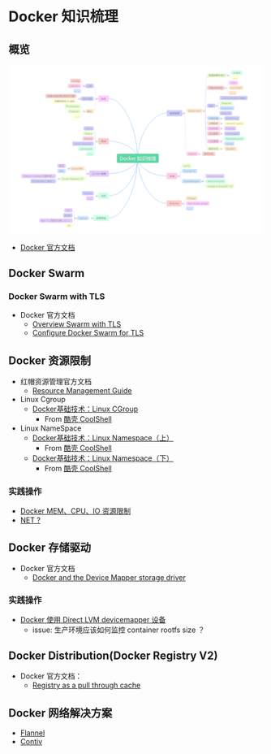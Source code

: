 # Docker 知识梳理

## 概览

![Docker Overview](images/Overview.png)

* [Docker 官方文档](https://docs.docker.com/)

## Docker Swarm

### Docker Swarm with TLS

* Docker 官方文档
    * [Overview Swarm with TLS](https://docs.docker.com/swarm/secure-swarm-tls/)
    * [Configure Docker Swarm for TLS](https://docs.docker.com/swarm/configure-tls/)

## Docker 资源限制

* 红帽资源管理官方文档
    * [Resource Management Guide](https://access.redhat.com/documentation/en-US/Red_Hat_Enterprise_Linux/7/html/Resource_Management_Guide/index.html)
* Linux Cgroup
    * [Docker基础技术：Linux CGroup](http://coolshell.cn/articles/17049.html)
        * From [酷壳 CoolShell](http://coolshell.cn)
* Linux NameSpace
    * [Docker基础技术：Linux Namespace（上）](http://coolshell.cn/articles/17010.html)
        * From [酷壳 CoolShell](http://coolshell.cn)
    * [Docker基础技术：Linux Namespace（下）](http://coolshell.cn/articles/17029.html)
        * From [酷壳 CoolShell](http://coolshell.cn)

### 实践操作

* [Docker MEM、CPU、IO 资源限制](resource-limit.md)
* [NET ?]()

## Docker 存储驱动

* Docker 官方文档
    * [Docker and the Device Mapper storage driver](https://docs.docker.com/engine/userguide/storagedriver/device-mapper-driver/)

### 实践操作

* [Docker 使用 Direct LVM devicemapper 设备](direct-lvm-devicemapper.md)
    * issue: 生产环境应该如何监控 container rootfs size ？

## Docker Distribution(Docker Registry V2)

* Docker 官方文档：
    * [Registry as a pull through cache](https://github.com/docker/distribution/blob/master/docs/mirror.md)

## Docker 网络解决方案

* [Flannel]()
* [Contiv]()

